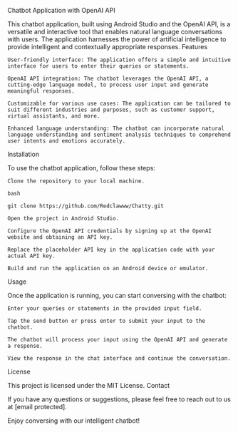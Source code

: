 Chatbot Application with OpenAI API

This chatbot application, built using Android Studio and the OpenAI API, is a versatile and interactive tool that enables natural language conversations with users. The application harnesses the power of artificial intelligence to provide intelligent and contextually appropriate responses.
Features

    User-friendly interface: The application offers a simple and intuitive interface for users to enter their queries or statements.

    OpenAI API integration: The chatbot leverages the OpenAI API, a cutting-edge language model, to process user input and generate meaningful responses.

    Customizable for various use cases: The application can be tailored to suit different industries and purposes, such as customer support, virtual assistants, and more.

    Enhanced language understanding: The chatbot can incorporate natural language understanding and sentiment analysis techniques to comprehend user intents and emotions accurately.

Installation

To use the chatbot application, follow these steps:

    Clone the repository to your local machine.

    bash

    git clone https://github.com/Redclawww/Chatty.git

    Open the project in Android Studio.

    Configure the OpenAI API credentials by signing up at the OpenAI website and obtaining an API key.

    Replace the placeholder API key in the application code with your actual API key.

    Build and run the application on an Android device or emulator.

Usage

Once the application is running, you can start conversing with the chatbot:

    Enter your queries or statements in the provided input field.

    Tap the send button or press enter to submit your input to the chatbot.

    The chatbot will process your input using the OpenAI API and generate a response.

    View the response in the chat interface and continue the conversation.

License

This project is licensed under the MIT License.
Contact

If you have any questions or suggestions, please feel free to reach out to us at [email protected].

Enjoy conversing with our intelligent chatbot!
